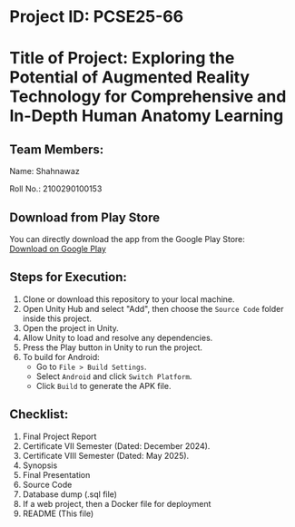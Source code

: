 # Project ID: PCSE25-66

# Title of Project: Exploring the Potential of Augmented Reality Technology for Comprehensive and In-Depth Human Anatomy Learning 

## Team Members:
Name: Shahnawaz

Roll No.: 2100290100153 


## Download from Play Store
You can directly download the app from the Google Play Store:  
[Download on Google Play](https://play.google.com/store/apps/details?id=org.sksiu.aranatomy)


## Steps for Execution:
1. Clone or download this repository to your local machine.
2. Open Unity Hub and select "Add", then choose the `Source Code` folder inside this project.
3. Open the project in Unity.
4. Allow Unity to load and resolve any dependencies.
5. Press the Play button in Unity to run the project.
6. To build for Android:
    - Go to `File > Build Settings`.
    - Select `Android` and click `Switch Platform`.
    - Click `Build` to generate the APK file.
   

## Checklist:
1. Final Project Report
2. Certificate VII Semester (Dated: December 2024).
3. Certificate VIII Semester (Dated: May 2025).
4. Synopsis
5. Final Presentation
6. Source Code
7. Database dump (.sql file)
8. If a web project, then a Docker file for deployment
9. README (This file)